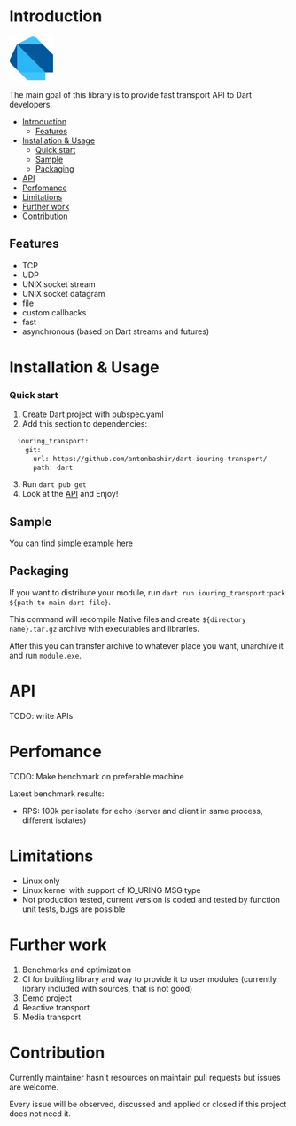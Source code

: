# Introduction

<img src="dart-logo.png"  height="80" />

The main goal of this library is to provide fast transport API to Dart developers.

- [Introduction](#introduction)
  - [Features](#features)
- [Installation \& Usage](#installation--usage)
    - [Quick start](#quick-start)
  - [Sample](#sample)
  - [Packaging](#packaging)
- [API](#api)
- [Perfomance](#perfomance)
- [Limitations](#limitations)
- [Further work](#further-work)
- [Contribution](#contribution)

## Features

- TCP
- UDP
- UNIX socket stream
- UNIX socket datagram
- file
- custom callbacks
- fast
- asynchronous (based on Dart streams and futures)

# Installation & Usage

### Quick start

1. Create Dart project with pubspec.yaml
2. Add this section to dependencies:

```
  iouring_transport:
    git: 
      url: https://github.com/antonbashir/dart-iouring-transport/
      path: dart
```

3. Run `dart pub get`
4. Look at the [API](#api) and Enjoy!

## Sample

You can find simple example [here](https://github.com/antonbashir/dart-iouring-sample)

## Packaging

If you want to distribute your module, run `dart run iouring_transport:pack ${path to main dart file}`.

This command will recompile Native files and create `${directory name}.tar.gz` archive with executables and libraries.

After this you can transfer archive to whatever place you want, unarchive it and run `module.exe`.

# API

TODO: write APIs

# Perfomance

TODO: Make benchmark on preferable machine

Latest benchmark results:

- RPS: 100k per isolate for echo (server and client in same process, different isolates)

# Limitations

- Linux only
- Linux kernel with support of IO_URING MSG type
- Not production tested, current version is coded and tested by function unit tests, bugs are possible

# Further work

1. Benchmarks and optimization
2. CI for building library and way to provide it to user modules (currently library included with sources, that is not good)
3. Demo project
4. Reactive transport
5. Media transport

# Contribution

Currently maintainer hasn't resources on maintain pull requests but issues are welcome.

Every issue will be observed, discussed and applied or closed if this project does not need it.
